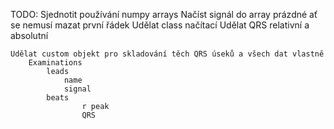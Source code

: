 TODO:
    Sjednotit používání numpy arrays
    Načíst signál do array prázdné ať se nemusí mazat první řádek
    Udělat class načítací
    Udělat QRS relativní a absolutní

    Udělat custom objekt pro skladování těch QRS úseků a všech dat vlastně
        Examinations
            leads
                name
                signal
            beats
                    r peak
                    QRS